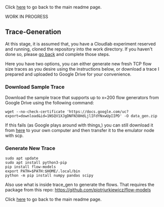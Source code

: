 Click [here](https://github.com/ufukusubutun/Reordering_Switch#trace-generation) to go back to the main readme page.

WORK IN PROGRESS

## Trace-Generation

At this stage, it is assumed that, you have a Cloudlab experiment reserved and running, cloned the repository into the work directory. If you haven't done so, please [go back](https://github.com/ufukusubutun/Reordering_Switch#trace-generation) and complete those steps. 

Here you have two options, you can either generate new fresh TCP flow size traces as you desire using the instructions below, or download a trace I prepared and uploaded to Google Drive for your convenience.

### Download Sample Trace
	
Download the sample trace that supports up to x=200 flow generators from Google Drive using the following command:

	wget --no-check-certificate 'https://docs.google.com/uc?export=download&id=1NSQV1XJgDNFN38HdLjlIFdYNxwUpIIPD' -O data_gen.zip

If this fails (as Google plays around with things,) you can still download it from [here](https://drive.google.com/file/d/1NSQV1XJgDNFN38HdLjlIFdYNxwUpIIPD/view) to your own computer and then transfer it to the emulator node with scp.

### Generate New Trace

	sudo apt update
	sudo apt install python3-pip
	pip install flow-models
	export PATH=$PATH:$HOME/.local/bin
	python -m pip install numpy pandas scipy


Also use what is inside trace_gen to generate the flows. That requires the package from this repo:
https://github.com/piotrjurkiewicz/flow-models


Click [here](https://github.com/ufukusubutun/Reordering_Switch#trace-generation) to go back to the main readme page.